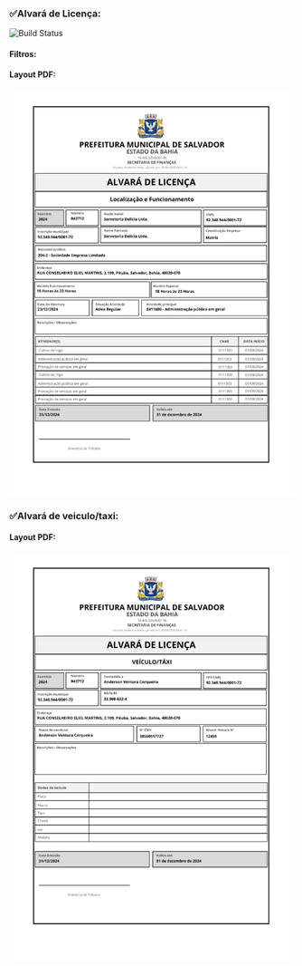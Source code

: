 ###  ✅Alvará de Licença: 
![Build Status](https://travis-ci.org/joemccann/dillinger.svg?branch=master)
#### Filtros:

####   Layout PDF:
![alt text](/Fotos/Alvará%20de%20Licença.png)


###  ✅Alvará de veiculo/taxi: 
####   Layout PDF:
![alt text](/Fotos/Alvara%20veiculo.png)